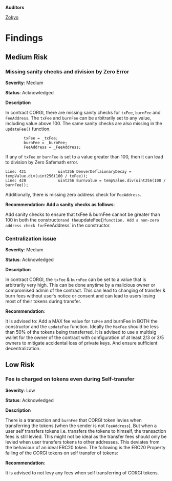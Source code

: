 **Auditors**

[Zokyo](https://x.com/zokyo_io)

# Findings

## Medium Risk

### Missing sanity checks and division by Zero Error

**Severity**: Medium

**Status**: Acknowledged

**Description**

In contract CORGI, there are missing sanity checks for `txFee`, `burnFee` and `FeeAddress`.
The `txFee` and `burnFee` can be arbitrarily set to any value, including value above 100. The same sanity checks are also missing in the `updateFee()` function. 
```solidity
        txFee = _txFee;
        burnFee = _burnFee;
        FeeAddress = _FeeAddress;
```
If any of `txFee` or `burnFee` is set to a value greater than 100, then it can lead to division by Zero Safemath error.
```solidity
Line: 421              uint256 DenverDeflaionaryDecay = tempValue.div(uint256(100 / txFee));
Line: 428              uint256 Burnvalue = tempValue.div(uint256(100 / burnFee));
```
Additionally, there is missing zero address check for `FeeAddress`.

**Recommendation: Add a sanity checks as follows**:

Add sanity checks to ensure that txFee & burnFee cannot be greater than 100 in both the constructor` and the `updateFee()` function.
Add a non-zero address check for `FeeAddress` in the constructor.


### Centralization issue

**Severity**: Medium

**Status**: Acknowledged 

**Description**

In contract CORGI, the `txFee` & `burnFee` can be set to a value that is arbitrarily very high. This can be done anytime by a malicious owner or compromised admin of the contract. 
This can lead to changing of transfer & burn fees without user’s notice or consent and can lead to users losing most of their tokens during transfer.

**Recommendation**:

It is advised to:
Add a MAX fee value for `txFee` and burnFee in BOTH the constructor and the `updateFee` function. Ideally the `MaxFee` should be less than 50% of the tokens being transferred.
It is advised to use a multisig wallet for the owner of the contract with configuration of at least 2/3 or 3/5 owners to mitigate accidental loss of private keys. And ensure sufficient decentralization.

## Low Risk
### Fee is charged on tokens even during Self-transfer

**Severity**: Low

**Status**: Acknowledged

**Description**

There is a transaction and `burnFee` that CORGI token levies when transferring the tokens (when the sender is not `FeeAddress`). 
But when a user self transfers tokens i.e. transfers the tokens to himself, the transaction fees is still levied. 
This might not be ideal as the transfer fees should only be levied when user transfers tokens to other addresses. This deviates from the behaviour of an ideal ERC20 token.
The following is the ERC20 Property failing of the CORGI tokens on self transfer of tokens:


**Recommendation**: 

It is advised to not levy any fees when self transferring of CORGI tokens.




 

